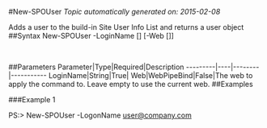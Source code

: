 #New-SPOUser
*Topic automatically generated on: 2015-02-08*

Adds a user to the build-in Site User Info List and returns a user object
##Syntax
    New-SPOUser -LoginName [<String>] [-Web [<WebPipeBind>]]

&nbsp;

##Parameters
Parameter|Type|Required|Description
---------|----|--------|-----------
LoginName|String|True|
Web|WebPipeBind|False|The web to apply the command to. Leave empty to use the current web.
##Examples

###Example 1
    
PS:> New-SPOUser -LogonName user@company.com


